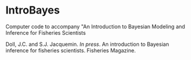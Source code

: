# IntroBayes
Computer code to accompany "An Introduction to Bayesian Modeling and Inference for Fisheries Scientists

Doll, J.C. and S.J. Jacquemin. <i>In press</i>. An introduction to Bayesian inference for fisheries scientists. Fisheries Magazine.
